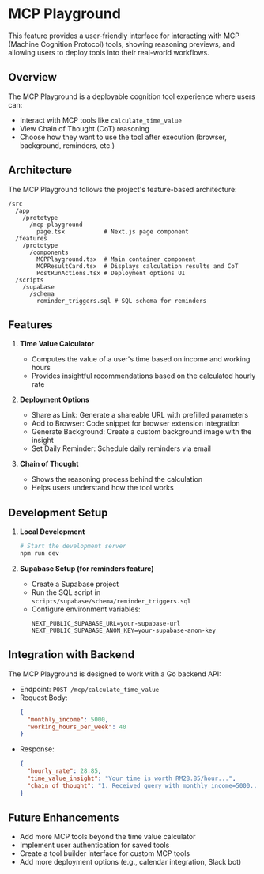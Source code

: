 # MCP Playground

This feature provides a user-friendly interface for interacting with MCP (Machine Cognition Protocol) tools, showing reasoning previews, and allowing users to deploy tools into their real-world workflows.

## Overview

The MCP Playground is a deployable cognition tool experience where users can:
- Interact with MCP tools like `calculate_time_value`
- View Chain of Thought (CoT) reasoning
- Choose how they want to use the tool after execution (browser, background, reminders, etc.)

## Architecture

The MCP Playground follows the project's feature-based architecture:

```
/src
  /app
    /prototype
      /mcp-playground
        page.tsx           # Next.js page component
  /features
    /prototype
      /components
        MCPPlayground.tsx  # Main container component
        MCPResultCard.tsx  # Displays calculation results and CoT
        PostRunActions.tsx # Deployment options UI
  /scripts
    /supabase
      /schema
        reminder_triggers.sql # SQL schema for reminders
```

## Features

1. **Time Value Calculator**
   - Computes the value of a user's time based on income and working hours
   - Provides insightful recommendations based on the calculated hourly rate

2. **Deployment Options**
   - Share as Link: Generate a shareable URL with prefilled parameters
   - Add to Browser: Code snippet for browser extension integration
   - Generate Background: Create a custom background image with the insight
   - Set Daily Reminder: Schedule daily reminders via email

3. **Chain of Thought**
   - Shows the reasoning process behind the calculation
   - Helps users understand how the tool works

## Development Setup

1. **Local Development**
   ```bash
   # Start the development server
   npm run dev
   ```

2. **Supabase Setup (for reminders feature)**
   - Create a Supabase project
   - Run the SQL script in `scripts/supabase/schema/reminder_triggers.sql`
   - Configure environment variables:
     ```
     NEXT_PUBLIC_SUPABASE_URL=your-supabase-url
     NEXT_PUBLIC_SUPABASE_ANON_KEY=your-supabase-anon-key
     ```

## Integration with Backend

The MCP Playground is designed to work with a Go backend API:

- Endpoint: `POST /mcp/calculate_time_value`
- Request Body:
  ```json
  {
    "monthly_income": 5000,
    "working_hours_per_week": 40
  }
  ```
- Response:
  ```json
  {
    "hourly_rate": 28.85,
    "time_value_insight": "Your time is worth RM28.85/hour...",
    "chain_of_thought": "1. Received query with monthly_income=5000..."
  }
  ```

## Future Enhancements

- Add more MCP tools beyond the time value calculator
- Implement user authentication for saved tools
- Create a tool builder interface for custom MCP tools
- Add more deployment options (e.g., calendar integration, Slack bot)
